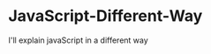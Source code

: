                                                                                                                                                                                           
# JavaScript-Different-Way
I'll explain javaScript in a different way       
  









